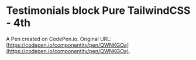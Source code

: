 # Testimonials block Pure TailwindCSS - 4th

A Pen created on CodePen.io. Original URL: [https://codepen.io/componentity/pen/QWNKGOa](https://codepen.io/componentity/pen/QWNKGOa).


